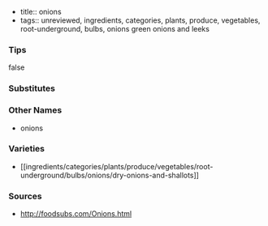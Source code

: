 - title:: onions
- tags:: unreviewed, ingredients, categories, plants, produce, vegetables, root-underground, bulbs, onions
green onions and leeks

### Tips
false

### Substitutes


### Other Names

* onions

### Varieties

* [[ingredients/categories/plants/produce/vegetables/root-underground/bulbs/onions/dry-onions-and-shallots]]

### Sources
* http://foodsubs.com/Onions.html

